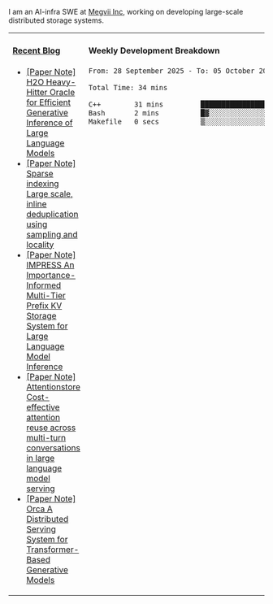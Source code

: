 I am an AI-infra SWE at [Megvii Inc](https://en.megvii.com/), working on developing large-scale distributed storage systems.

<table width="960px">
<tr>
<td valign="top" width="50%">

#### <a href="https://www.kongjun18.me" target="_blank">Recent Blog</a>

<!-- BLOG-POST-LIST:START -->
- [[Paper Note] H2O Heavy-Hitter Oracle for Efficient Generative Inference of Large Language Models](https://kongjun18.github.io/posts/h2o-heavy-hitter-oracle-for-efficient-generative-inference-of-large-language-models/)
- [[Paper Note] Sparse indexing Large scale, inline deduplication using sampling and locality](https://kongjun18.github.io/posts/sparse-indexing-large-scale-inline-deduplication-using-sampling-and-locality/)
- [[Paper Note] IMPRESS An Importance-Informed Multi-Tier Prefix KV Storage System for Large Language Model Inference](https://kongjun18.github.io/posts/impress-an-importance-informed-multi-tier-prefix-kv-storage-system-for-large-language-model-inference/)
- [[Paper Note] Attentionstore Cost-effective attention reuse across multi-turn conversations in large language model serving](https://kongjun18.github.io/posts/attentionstore-cost-effective-attention-reuse-across-multi-turn-conversations-in-large-language-model-serving/)
- [[Paper Note] Orca A Distributed Serving System for Transformer-Based Generative Models](https://kongjun18.github.io/posts/orca-a-distributed-serving-system-for-transformer-based-generative-models/)
<!-- BLOG-POST-LIST:END -->

</td>
<td valign="top" width="50%">

#### Weekly Development Breakdown

<!--START_SECTION:waka-->

```txt
From: 28 September 2025 - To: 05 October 2025

Total Time: 34 mins

C++        31 mins         ███████████████████████░░   91.85 %
Bash       2 mins          █▓░░░░░░░░░░░░░░░░░░░░░░░   06.66 %
Makefile   0 secs          ▒░░░░░░░░░░░░░░░░░░░░░░░░   01.49 %
```

<!--END_SECTION:waka-->
</td>
</tr>

</table>
